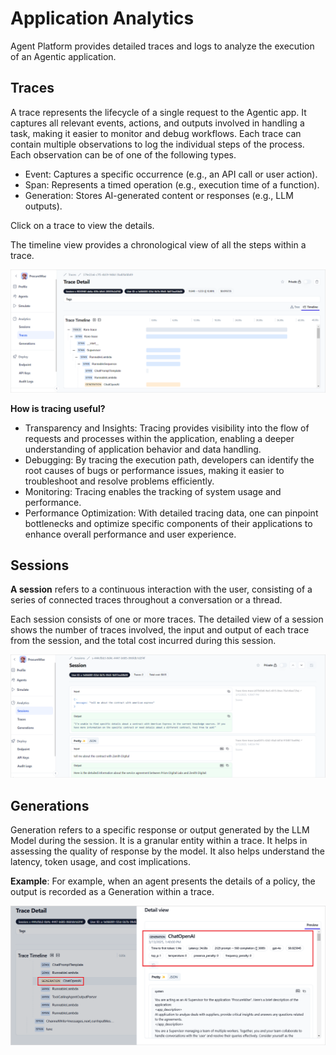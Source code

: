 # Application Analytics

Agent Platform provides detailed traces and logs to analyze the execution of an Agentic application.


## Traces

A trace represents the lifecycle of a single request to the Agentic app. It captures all relevant events, actions, and outputs involved in handling a task, making it easier to monitor and debug workflows. Each trace can contain multiple observations to log the individual steps of the process. Each observation can be of one of the following types. 



* Event: Captures a specific occurrence (e.g., an API call or user action).
* Span: Represents a timed operation (e.g., execution time of a function).
* Generation: Stores AI-generated content or responses (e.g., LLM outputs).

Click on a trace to view the details.

The timeline view provides a chronological view of all the steps within a trace.

![Traces](images/trace-details.png "image_tooltip")


**How is tracing useful?**



* Transparency and Insights: Tracing provides visibility into the flow of requests and processes within the application, enabling a deeper understanding of application behavior and data handling.
* Debugging: By tracing the execution path, developers can identify the root causes of bugs or performance issues, making it easier to troubleshoot and resolve problems efficiently.
* Monitoring: Tracing enables the tracking of system usage and performance.
* Performance Optimization: With detailed tracing data, one can pinpoint bottlenecks and optimize specific components of their applications to enhance overall performance and user experience.


## Sessions

**A session** refers to a continuous interaction with the user, consisting of a series of connected traces throughout a conversation or a thread. 

Each session consists of one or more traces. The detailed view of a session shows the number of traces involved, the input and output of each trace from the session, and the total cost incurred during this session. 

![Sessions](images/session-details.png "Sessions")



## Generations 

Generation refers to a specific response or output generated by the LLM Model during the session. It is a granular entity within a trace. It helps in assessing the quality of response by the model. It also helps understand the latency, token usage, and cost implications.

**Example**: For example, when an agent presents the details of a policy, the output is recorded as a Generation within a trace.

![Generations](images/generations.png "Generations")

